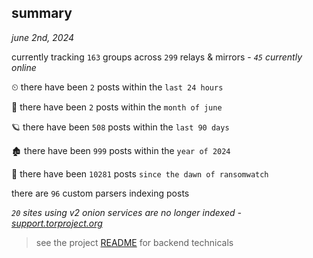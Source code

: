
## summary
_june 2nd, 2024_

currently tracking `163` groups across `299` relays & mirrors - _`45` currently online_

⏲ there have been `2` posts within the `last 24 hours`

🦈 there have been `2` posts within the `month of june`

🪐 there have been `508` posts within the `last 90 days`

🏚 there have been `999` posts within the `year of 2024`

🦕 there have been `10281` posts `since the dawn of ransomwatch`

there are `96` custom parsers indexing posts

_`20` sites using v2 onion services are no longer indexed - [support.torproject.org](https://support.torproject.org/onionservices/v2-deprecation/)_

> see the project [README](https://github.com/joshhighet/ransomwatch#ransomwatch--) for backend technicals
